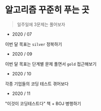 # 알고리즘 꾸준히 푸는 곳

> 일주일에 3문제는 풀어보자



- 2020 / 07

이번 달 목표는 `silver` 정복하기



- 2020 / 09

이번 달 목표는 단계별 문제 풀면서 `gold` 접근해보기


- 2020 / 10

각종 기업들의 코딩 테스트 겪어보다


- 2020 / 11

"이것이 코딩테스트다" 책 + BOJ 병행하기
